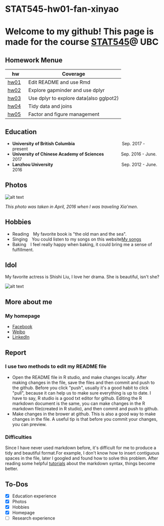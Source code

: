 # STAT545-hw01-fan-xinyao
# Welcome to my github! This page is made for the course [STAT545](http://stat545.com/)@ UBC

## Homework Menue

|   **hw**       |        **Coverage**       |
|----------------|---------------------------|
| [hw01](hw01)   | Edit README and use Rmd   |
| [hw02](hw02)   | Explore gapminder and use dplyr|
| [hw03](hw03)   | Use dplyr to explore data(also gglpot2)|
| [hw04](hw04)   | Tidy data and joins       |
| [hw05](hw05)   | Factor and figure management|

## Education
- **University of British Columbia**&emsp;&emsp;&emsp;&emsp;&emsp;&emsp;&emsp;&emsp;&emsp;&emsp;&emsp;Sep. 2017 - present
- **University of Chinese Academy of Sciences**&emsp;&emsp;&emsp;&emsp;Sep. 2016 - June. 2017
- **Lanzhou University**&emsp;&emsp;&emsp;&emsp;&emsp;&emsp;&emsp;&emsp;&emsp;&emsp;&emsp;&emsp;&emsp;&emsp;&emsp;&emsp;Sep. 2012 -  June. 2016

## Photos
![alt text](https://ww2.sinaimg.cn/thumb300/bbb34e38jw1f371h5imm6j20qo0zktbm.jpg "Although maybe it's just a phase, like freshman year of college when I realized I could just buy frosting in a can.")

*This photo was taken in April, 2016 when I was traveling Xia'men*.

## Hobbies
- Reading&emsp;My favorite book is "the old man and the sea".
- Singing&emsp;You could listen to my songs on this website[My songs](http://kg.qq.com/node/personal?uid=65949885272b378b)
- Baking&emsp;I feel really happy when baking, it could bring me a sense of fulfillment.

## Idol
My favorite actress is Shishi Liu, I love her drama. She is beautiful, isn't she?

![alt text](http://img.idol001.com/origin/2017/04/22/641cbd75fe54452249fdb9cd32f5de111492855420.jpg "Although maybe it's just a phase, like freshman year of college when I realized I could just buy frosting in a can.")

## More about me
### My homepage

- [Facebook](https://www.facebook.com/xinyao.fan.946)
- [Weibo](http://weibo.com/3149090360/profile?rightmod=1&wvr=6&mod=personinfo)
- [LinkedIn](https://www.linkedin.com/in/%E8%BE%9B%E7%91%B6-%E8%8C%83-9b3371134/)

## Report
### I use two methods to edit my README file
- Open the README file in R studio, and make changes locally. After making changes in the file, save the files and then commit and push to the github. Before you click "push", usually it's a good habit to click "pull", because it can help us to make sure everything is up to date. I have to say, R studio is a good txt editor for github. Editing the R markdown document is the same, you can make changes in the R markdown file(created in R studio), and then commit and push to github.
- Make changes in the brower at github. This is also a good way to make changes in the file. A useful tip is that before you commit your changes, you can preview. 
### Difficulties
Since I have never used markdown before, it's difficult for me to produce a tidy and beautiful format.For example, I don't know how to insert contiguous spaces in the file, later I googled and found how to solve this problem. After reading some helpful [tutorials](https://daringfireball.net/projects/markdown/) about the markdown syntax, things become better.


## To-Dos

- [x] Education experience
- [x] Photos
- [x] Hobbies
- [x] Homepage
- [ ] Research experience
